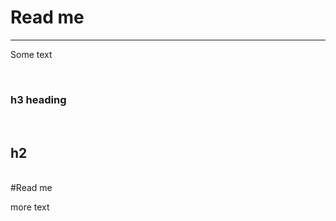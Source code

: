 <h1>Read me</h1>
<hr>
<p>Some text</p>
<br>
<h3>h3 heading</h3>
<br>
<h2>h2</h2>
<br>
#Read me
<br>
<p>more text</p>
